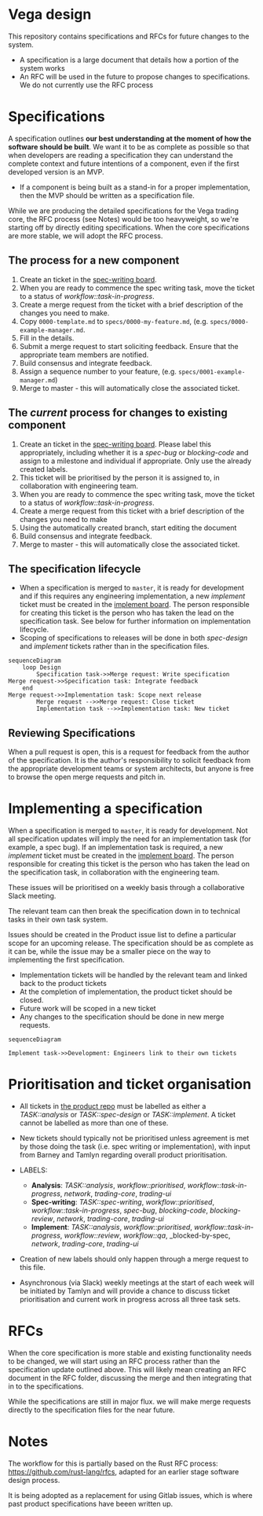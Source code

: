 # Vega design
This repository contains specifications and RFCs for future changes to the system. 
- A specification is a large document that details how a portion of the system works
- An RFC will be used in the future to propose changes to specifications. We do not currently use the RFC process

# Specifications
A specification outlines **our best understanding at the moment of how the software should be built**. We want it to be as complete as possible so that when developers are reading a specification they can understand the complete context and future intentions of a component, even if the first developed version is an MVP.

- If a component is being built as a stand-in for a proper implementation, then the MVP should be written as a specification file.

While we are producing the detailed specifications for the Vega trading core, the RFC process (see Notes) would be too heavyweight, so we're starting off by directly editing specifications. When the core specifications are more stable, we will adopt the RFC process.

## The process for a new component
1. Create an ticket in the [spec-writing board](https://gitlab.com/vega-protocol/product/-/boards/1356823?&label_name[]=TASK%3A%3Aspec-design).
1. When you are ready to commence the spec writing task, move the ticket to a status of _workflow::task-in-progress_.
1. Create a merge request from the ticket with a brief description of the changes you need to make.
1. Copy `0000-template.md` to `specs/0000-my-feature.md`, (e.g. `specs/0000-example-manager.md`.
1. Fill in the details.
1. Submit a merge request to start soliciting feedback. Ensure that the appropriate team members are notified.
1. Build consensus and integrate feedback.
1. Assign a sequence number to your feature, (e.g. `specs/0001-example-manager.md`)
1. Merge to master - this will automatically close the associated ticket. 

## The *current* process for changes to existing component
1. Create an ticket in the [spec-writing board](https://gitlab.com/vega-protocol/product/-/boards/1356823?&label_name[]=TASK%3A%3Aspec-design). Please label this appropriately, including whether it is a _spec-bug_ or _blocking-code_ and assign to a milestone and individual if appropriate. Only use the already created labels.
1. This ticket will be prioritised by the person it is assigned to, in collaboration with engineering team.
1. When you are ready to commence the spec writing task, move the ticket to a status of _workflow::task-in-progress_.
1. Create a merge request from this ticket with a brief description of the changes you need to make
1. Using the automatically created branch, start editing the document
1. Build consensus and integrate feedback.
1. Merge to master - this will automatically close the associated ticket.

## The specification lifecycle
- When a specification is merged to `master`, it is ready for development and if this requires any engineering implementation, a new _implement_ ticket must be created in the [implement board](https://gitlab.com/vega-protocol/product/-/boards/1356766?&label_name[]=TASK%3A%3Aimplement). The person responsible for creating this ticket is the person who has taken the lead on the specification task. See below for further information on implementation lifecycle.
- Scoping of specifications to releases will be done in both _spec-design_ and _implement_ tickets rather than in the specification files.


```mermaid
sequenceDiagram
    loop Design
        Specification task->>Merge request: Write specification
Merge request->>Specification task: Integrate feedback    
    end
Merge request->>Implementation task: Scope next release
        Merge request -->>Merge request: Close ticket
        Implementation task -->>Implementation task: New ticket 
```

## Reviewing Specifications
When a pull request is open, this is a request for feedback from the author of the specification. It is the author's responsibility to solicit feedback from the appropriate development teams or system architects, but anyone is free to browse the open merge requests and pitch in.

# Implementing a specification
When a specification is merged to `master`, it is ready for development. Not all specification updates will imply the need for an implementation task (for example, a spec bug). If an implementation task is required, a new _implement_ ticket must be created in the [implement board](https://gitlab.com/vega-protocol/product/-/boards/1356766?&label_name[]=TASK%3A%3Aimplement). The person responsible for creating this ticket is the person who has taken the lead on the specification task, in collaboration  with the engineering team. 

These issues will be prioritised on a weekly basis through a collaborative Slack meeting.

The relevant team can then break the specification down in to technical tasks in their own task system.

Issues should be created in the Product issue list to define a particular scope for an upcoming release. The specification should be as complete as it can be, while the issue may be a smaller piece on the way to implementing the first specification.

- Implementation tickets will be handled by the relevant team and linked back to the product tickets
- At the completion of implementation, the product ticket should be closed.
- Future work will be scoped in a new ticket
- Any changes to the specification should be done in new merge requests.

```mermaid
sequenceDiagram

Implement task->>Development: Engineers link to their own tickets

```

# Prioritisation and ticket organisation

* All tickets in [the product repo](https://gitlab.com/vega-protocol/product/issues) must  be labelled as either a _TASK::analysis_ or _TASK::spec-design_ or _TASK::implement_. A ticket cannot be labelled as more than one of these.
* New tickets should typically not be prioritised unless agreement is met by those doing the task (i.e. spec writing or implementation), with input from Barney and Tamlyn regarding overall product prioritisation.
* LABELS:
  * **Analysis**:  _TASK::analysis_, _workflow::prioritised_, _workflow::task-in-progress_, _network_, _trading-core_, _trading-ui_
  * **Spec-writing**:  _TASK::spec-writing_, _workflow::prioritised_, _workflow::task-in-progress_, _spec-bug_, _blocking-code_, _blocking-review_, _network_, _trading-core_, _trading-ui_
  * **Implement**:  _TASK::analysis_, _workflow::prioritised_, _workflow::task-in-progress_, _workflow::review_, _workflow::qa_, _blocked-by-spec, _network_, _trading-core_, _trading-ui_

* Creation of new labels should only happen through a merge request to this file.
* Asynchronous (via Slack) weekly meetings at the start of each week will be initiated by Tamlyn and will provide a chance to discuss ticket prioritisation and current work in progress across all three task sets. 

# RFCs
When the core specification is more stable and existing functionality needs to be changed, we will start using an RFC process rather than the specification update outlined above. This will likely mean creating an RFC document in the RFC folder, discussing the merge and then integrating that in to the specifications.

While the specifications are still in major flux. we will make merge requests directly to the specification files for the near future.

# Notes
The workflow for this is partially based on the Rust RFC process: https://github.com/rust-lang/rfcs, adapted for an earlier stage software design process.

It is being adopted as a replacement for using Gitlab issues, which is where past product specifications have beeen written up.
